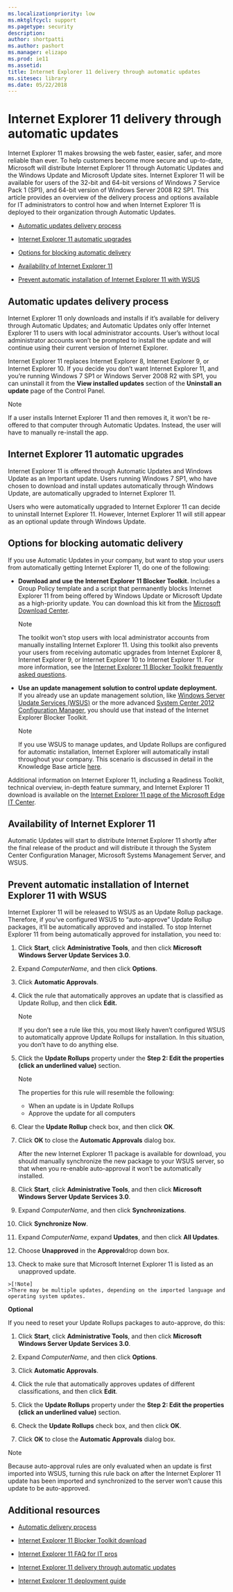 ```yaml
---
ms.localizationpriority: low
ms.mktglfcycl: support
ms.pagetype: security
description: 
author: shortpatti
ms.author: pashort
ms.manager: elizapo
ms.prod: ie11
ms.assetid: 
title: Internet Explorer 11 delivery through automatic updates
ms.sitesec: library
ms.date: 05/22/2018
---
```


# Internet Explorer 11 delivery through automatic updates
Internet Explorer 11 makes browsing the web faster, easier, safer, and more reliable than ever. To help customers become more secure and up-to-date, Microsoft will distribute Internet Explorer 11 through Automatic Updates and the Windows Update and Microsoft Update sites. Internet Explorer 11 will be available for users of the 32-bit and 64-bit versions of Windows 7 Service Pack 1 (SP1), and 64-bit version of Windows Server 2008 R2 SP1. This article provides an overview of the delivery process and options available for IT administrators to control how and when Internet Explorer 11 is deployed to their organization through Automatic Updates.

- [Automatic updates delivery process](https://docs.microsoft.com/en-us/internet-explorer/ie11-deploy-guide/ie11-delivery-through-automatic-updates#automatic-updates-delivery-process)

- [Internet Explorer 11 automatic upgrades](https://docs.microsoft.com/en-us/internet-explorer/ie11-deploy-guide/ie11-delivery-through-automatic-updates#internet-explorer-11-automatic-upgrades)

- [Options for blocking automatic delivery](https://docs.microsoft.com/en-us/internet-explorer/ie11-deploy-guide/ie11-delivery-through-automatic-updates#options-for-blocking-automatic-delivery)

- [Availability of Internet Explorer 11](https://docs.microsoft.com/en-us/internet-explorer/ie11-deploy-guide/ie11-delivery-through-automatic-updates#availability-of-internet-explorer-11)

- [Prevent automatic installation of Internet Explorer 11 with WSUS](https://docs.microsoft.com/en-us/internet-explorer/ie11-deploy-guide/ie11-delivery-through-automatic-updates#prevent-automatic-installation-of-internet-explorer-11-with-wsus)

## Automatic updates delivery process

Internet Explorer 11 only downloads and installs if it’s available for delivery through Automatic Updates; and Automatic Updates only offer Internet Explorer 11
to users with local administrator accounts. User’s without local administrator accounts won’t be prompted to install the update and will continue using their
current version of Internet Explorer. 

Internet Explorer 11 replaces Internet Explorer 8, Internet Explorer 9, or Internet Explorer 10. If you decide you don’t want Internet Explorer 11, and you’re running Windows 7 SP1 or Windows Server 2008 R2 with SP1, you can uninstall it from the **View installed updates** section of the **Uninstall an update** page of the Control Panel.

>[!Note]
>If a user installs Internet Explorer 11 and then removes it, it won’t be re-offered to that computer through Automatic Updates. Instead, the user will have to manually re-install the app. 

## Internet Explorer 11 automatic upgrades

Internet Explorer 11 is offered through Automatic Updates and Windows Update as an Important update. Users running Windows 7 SP1, who have chosen to download and install updates automatically through Windows Update, are automatically upgraded to Internet Explorer 11.  
  
Users who were automatically upgraded to Internet Explorer 11 can decide to uninstall Internet Explorer 11. However, Internet Explorer 11 will still appear as an optional update through Windows Update.

## Options for blocking automatic delivery

If you use Automatic Updates in your company, but want to stop your users from automatically getting Internet Explorer 11, do one of the following:

-   **Download and use the Internet Explorer 11 Blocker Toolkit.**  Includes a Group Policy template and a script that permanently blocks Internet Explorer 11 from being offered by Windows Update or Microsoft Update as a high-priority update. You can download this kit from the [Microsoft Download Center](https://www.microsoft.com/download/details.aspx?id=40722).

    >[!Note]
    >The toolkit won't stop users with local administrator accounts from manually installing Internet Explorer 11. Using this toolkit also prevents your users from receiving automatic upgrades from Internet Explorer 8, Internet Explorer 9, or Internet Explorer 10 to Internet Explorer 11. For more information, see the [Internet Explorer 11 Blocker Toolkit frequently asked questions](../ie11-faq/faq-ie11-blocker-toolkit.md).  

-   **Use an update management solution to control update deployment.**  
    If you already use an update management solution, like [Windows Server Update Services (WSUS)](https://docs.microsoft.com/windows-server/administration/windows-server-update-services/get-started/windows-server-update-services-wsus) or the more advanced [System Center 2012 Configuration Manager](http://go.microsoft.com/fwlink/?LinkID=276664), you should use that instead of the Internet Explorer Blocker Toolkit.

    >[!Note]
    >If you use WSUS to manage updates, and Update Rollups are configured for automatic installation, Internet Explorer will automatically install throughout your company. This scenario is discussed in detail in the Knowledge Base article [here](http://support.microsoft.com/kb/946202).  

Additional information on Internet Explorer 11, including a Readiness Toolkit, technical overview, in-depth feature summary, and Internet Explorer 11 download is available on the [Internet Explorer 11 page of the Microsoft Edge IT Center](https://technet.microsoft.com/microsoft-edge/dn262703.aspx).

## Availability of Internet Explorer 11

Automatic Updates will start to distribute Internet Explorer 11 shortly after the final release of the product and will distribute it through the System Center Configuration Manager, Microsoft Systems Management Server, and WSUS.

## Prevent automatic installation of Internet Explorer 11 with WSUS

Internet Explorer 11 will be released to WSUS as an Update Rollup package. Therefore, if you’ve configured WSUS to “auto-approve” Update Rollup packages, it’ll be automatically approved and installed. To stop Internet Explorer 11 from being automatically approved for installation, you need to:

1.  Click **Start**, click **Administrative Tools**, and then click **Microsoft
    Windows Server Update Services 3.0**.

2.  Expand *ComputerName*, and then click **Options**.

3.  Click **Automatic Approvals**.

4.  Click the rule that automatically approves an update that is classified as
    Update Rollup, and then click **Edit.** 
    
    >[!Note]
    >If you don’t see a rule like this, you most likely haven’t configured WSUS to automatically approve Update Rollups for installation. In this situation, you don’t have to do anything else. 

5.  Click the **Update Rollups** property under the **Step 2: Edit the properties (click an underlined value)** section. 

    >[!Note]
    >The properties for this rule will resemble the following:<ul><li>When an update is in Update Rollups</li><li>Approve the update for all computers</li></ul>

6.  Clear the **Update Rollup** check box, and then click **OK**.

7.  Click **OK** to close the **Automatic Approvals** dialog box.<p>After the new Internet Explorer 11 package is available for download, you should manually synchronize the new package to your WSUS server, so that when you re-enable auto-approval it won’t be automatically installed.

8.  Click **Start**, click **Administrative Tools**, and then click **Microsoft Windows Server Update Services 3.0**.

9.  Expand *ComputerName*, and then click **Synchronizations**.

10.  Click **Synchronize Now**.

11.  Expand *ComputerName*, expand **Updates**, and then click **All Updates**.

12.  Choose **Unapproved** in the **Approval**drop down box.

13.  Check to make sure that Microsoft Internet Explorer 11 is listed as an unapproved update.
 
    >[!Note]
    >There may be multiple updates, depending on the imported language and operating system updates. 

**Optional**

If you need to reset your Update Rollups packages to auto-approve, do this:

1.  Click **Start**, click **Administrative Tools**, and then click **Microsoft Windows Server Update Services 3.0**.

2.  Expand *ComputerName*, and then click **Options**.

3.  Click **Automatic Approvals**.

4.  Click the rule that automatically approves updates of different classifications, and then click **Edit**.

5.  Click the **Update Rollups** property under the **Step 2: Edit the properties (click an underlined value)** section.

6.  Check the **Update Rollups** check box, and then click **OK**.

7.  Click **OK** to close the **Automatic Approvals** dialog box. 

>[!Note]
>Because auto-approval rules are only evaluated when an update is first imported into WSUS, turning this rule back on after the Internet Explorer 11 update has been imported and synchronized to the server won’t cause this update to be auto-approved.


## Additional resources

-   [Automatic delivery process](what-is-the-internet-explorer-11-blocker-toolkit.md#automatic-delivery-process)

-   [Internet Explorer 11 Blocker Toolkit download](https://www.microsoft.com/download/details.aspx?id=40722)

-   [Internet Explorer 11 FAQ for IT pros](https://docs.microsoft.com/internet-explorer/ie11-faq/faq-for-it-pros-ie11)

-   [Internet Explorer 11 delivery through automatic updates](https://technet.microsoft.com/microsoft-edge/dn449235)

-   [Internet Explorer 11 deployment guide](https://docs.microsoft.com/internet-explorer/ie11-deploy-guide/index)

